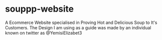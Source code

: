# souppp-website
A Ecommerce Website specialised in Proving Hot and Delicious Soup to It's Customers.
The Design I am using as a guide was made by an individual known on twitter as @YemisiElizabet3
